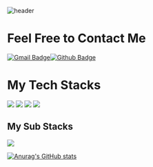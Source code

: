 ![header](https://capsule-render.vercel.app/api?type=wave&color=auto&height=300&section=header&text=Hi%20Jun%60s%20Git&fontSize=90)

# Feel Free to Contact Me
[![Gmail Badge](https://img.shields.io/badge/Gmail-d14836?style=flat-square&logo=Gmail&logoColor=white&link=mailto:zosksldhs@gmail.com)](mailto:zosksldhs@gmail.com)[![Github Badge](https://img.shields.io/badge/Github-d14836?style=flat-square&logo=Github&logoColor=white&link=https://github.com/LSJ0706)](https://github.com/LSJ0706)

# My Tech Stacks
<img src="https://img.shields.io/badge/HTML5-E34F26?style=flat-the-badge&logo=HTML5&logoColor=white"/> <img src="https://img.shields.io/badge/CSS3-1572B6?style=flat-the-badge&logo=CSS3&logoColor=white"/> <img src="https://img.shields.io/badge/JavaScript-F7DF1E?style=flat-the-badge&logo=JavaScript&logoColor=white"/> <img src="https://img.shields.io/badge/react-3DDC84?style=flat-square&logo=react&logoColor=white"/>

## My Sub Stacks 
<img src="https://img.shields.io/badge/Java-F7DF1E?style=flat-the-badge&logo=Java&logoColor=white"/>


[![Anurag's GitHub stats](https://github-readme-stats.vercel.app/api?username=LSJ0706)](https://github.com/LSJ0706/github-readme-stats)
